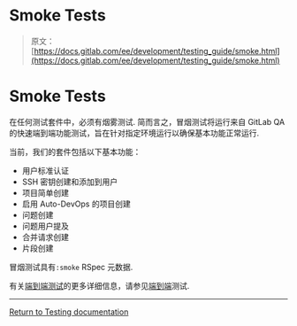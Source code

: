 # Smoke Tests

> 原文：[https://docs.gitlab.com/ee/development/testing_guide/smoke.html](https://docs.gitlab.com/ee/development/testing_guide/smoke.html)

# Smoke Tests[](#smoke-tests "Permalink")

在任何测试套件中，必须有烟雾测试. 简而言之，冒烟测试将运行来自 GitLab QA 的快速端到端功能测试，旨在针对指定环境运行以确保基本功能正常运行.

当前，我们的套件包括以下基本功能：

*   用户标准认证
*   SSH 密钥创建和添加到用户
*   项目简单创建
*   启用 Auto-DevOps 的项目创建
*   问题创建
*   问题用户提及
*   合并请求创建
*   片段创建

冒烟测试具有`:smoke` RSpec 元数据.

有关[端到端测试](end_to_end/index.html)的更多详细信息，请参见[端到端](end_to_end/index.html)测试.

* * *

[Return to Testing documentation](index.html)